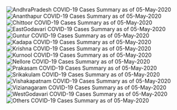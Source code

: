 
<img src="https://deepuhub.github.io/COVID-19/GraphsGenerated/05-May-2020/AndhraPradesh_05-May-2020.jpg" alt="AndhraPradesh COVID-19 Cases Summary as of 05-May-2020">
 <br>										  
<img src="https://deepuhub.github.io/COVID-19/GraphsGenerated/05-May-2020/Ananthapur_05-May-2020.jpg" alt="Ananthapur COVID-19 Cases Summary as of 05-May-2020">
 <br>										  
<img src="https://deepuhub.github.io/COVID-19/GraphsGenerated/05-May-2020/Chittoor_05-May-2020.jpg" alt="Chittoor COVID-19 Cases Summary as of 05-May-2020">
 <br>										  
<img src="https://deepuhub.github.io/COVID-19/GraphsGenerated/05-May-2020/EastGodavari_05-May-2020.jpg" alt="EastGodavari COVID-19 Cases Summary as of 05-May-2020">
 <br>										  
<img src="https://deepuhub.github.io/COVID-19/GraphsGenerated/05-May-2020/Guntur_05-May-2020.jpg" alt="Guntur COVID-19 Cases Summary as of 05-May-2020">
 <br>										  
<img src="https://deepuhub.github.io/COVID-19/GraphsGenerated/05-May-2020/Kadapa_05-May-2020.jpg" alt="Kadapa COVID-19 Cases Summary as of 05-May-2020">
 <br>										  
<img src="https://deepuhub.github.io/COVID-19/GraphsGenerated/05-May-2020/Krishna_05-May-2020.jpg" alt="Krishna COVID-19 Cases Summary as of 05-May-2020">
 <br>										  
<img src="https://deepuhub.github.io/COVID-19/GraphsGenerated/05-May-2020/Kurnool_05-May-2020.jpg" alt="Kurnool COVID-19 Cases Summary as of 05-May-2020">
 <br>										  
<img src="https://deepuhub.github.io/COVID-19/GraphsGenerated/05-May-2020/Nellore_05-May-2020.jpg" alt="Nellore COVID-19 Cases Summary as of 05-May-2020">
 <br>										  
<img src="https://deepuhub.github.io/COVID-19/GraphsGenerated/05-May-2020/Prakasam_05-May-2020.jpg" alt="Prakasam COVID-19 Cases Summary as of 05-May-2020">
 <br>										  
<img src="https://deepuhub.github.io/COVID-19/GraphsGenerated/05-May-2020/Srikakulam_05-May-2020.jpg" alt="Srikakulam COVID-19 Cases Summary as of 05-May-2020">
 <br>										  
<img src="https://deepuhub.github.io/COVID-19/GraphsGenerated/05-May-2020/Vishakapatnam_05-May-2020.jpg" alt="Vishakapatnam COVID-19 Cases Summary as of 05-May-2020">
 <br>										  
<img src="https://deepuhub.github.io/COVID-19/GraphsGenerated/05-May-2020/Vizianagaram_05-May-2020.jpg" alt="Vizianagaram COVID-19 Cases Summary as of 05-May-2020">
 <br>										  
<img src="https://deepuhub.github.io/COVID-19/GraphsGenerated/05-May-2020/WestGodavari_05-May-2020.jpg" alt="WestGodavari COVID-19 Cases Summary as of 05-May-2020">
 <br>
 <img src="https://deepuhub.github.io/COVID-19/GraphsGenerated/05-May-2020/Others_05-May-2020.jpg" alt="Others COVID-19 Cases Summary as of 05-May-2020">
 <br>

